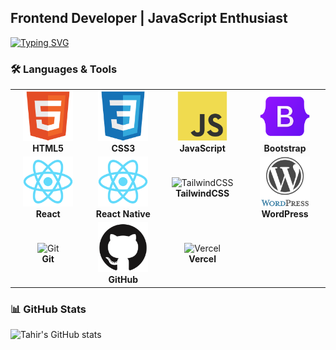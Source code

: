 ## Frontend Developer | JavaScript Enthusiast

[![Typing SVG](https://readme-typing-svg.herokuapp.com?font=&size=35&duration=5003&pause=1000&color=D10202&width=435&lines=Tahir+Zayd)](https://git.io/typing-svg)

### 🛠️ Languages & Tools
<table align="center">
  <tr>
    <td align="center" width="140">
      <img src="https://raw.githubusercontent.com/devicons/devicon/master/icons/html5/html5-original.svg" width="80" height="80" alt="HTML5"/>
      <br><b>HTML5</b>
    </td>
    <td align="center" width="140">
      <img src="https://raw.githubusercontent.com/devicons/devicon/master/icons/css3/css3-original.svg" width="80" height="80" alt="CSS3"/>
      <br><b>CSS3</b>
    </td>
    <td align="center" width="140">
      <img src="https://raw.githubusercontent.com/devicons/devicon/master/icons/javascript/javascript-original.svg" width="80" height="80" alt="JavaScript"/>
      <br><b>JavaScript</b>
    </td>
    <td align="center" width="140">
      <img src="https://raw.githubusercontent.com/devicons/devicon/master/icons/bootstrap/bootstrap-original.svg" width="80" height="80" alt="Bootstrap"/>
      <br><b>Bootstrap</b>
    </td>
  </tr>
  <tr>
    <td align="center" width="140">
      <img src="https://raw.githubusercontent.com/devicons/devicon/master/icons/react/react-original.svg" width="80" height="80" alt="React"/>
      <br><b>React</b>
    </td>
    <td align="center" width="140">
      <img src="https://raw.githubusercontent.com/devicons/devicon/master/icons/react/react-original.svg" width="80" height="80" alt="React Native"/>
      <br><b>React Native</b>
    </td>
    <td align="center" width="140">
      <img src="https://www.vectorlogo.zone/logos/tailwindcss/tailwindcss-icon.svg" width="80" height="80" alt="TailwindCSS"/>
      <br><b>TailwindCSS</b>
    </td>
    <td align="center" width="140">
      <img src="https://raw.githubusercontent.com/devicons/devicon/master/icons/wordpress/wordpress-original.svg" width="80" height="80" alt="WordPress"/>
      <br><b>WordPress</b>
    </td>
  </tr>
  <tr>
    <td align="center" width="140">
      <img src="https://www.vectorlogo.zone/logos/git-scm/git-scm-icon.svg" width="80" height="80" alt="Git"/>
      <br><b>Git</b>
    </td>
    <td align="center" width="140">
      <img src="https://raw.githubusercontent.com/devicons/devicon/master/icons/github/github-original.svg" width="80" height="80" alt="GitHub"/>
      <br><b>GitHub</b>
    </td>
    <td align="center" width="140">
      <img src="https://www.svgrepo.com/show/327408/logo-vercel.svg" width="80" height="80" alt="Vercel"/>
      <br><b>Vercel</b>
    </td>
    <td align="center" width="140">
      <!-- Empty cell for spacing or future skill -->
    </td>
  </tr>
</table>

### 📊 GitHub Stats
![Tahir's GitHub stats](https://github-readme-stats.vercel.app/api?username=Taztahir&show_icons=true&theme=radical)
